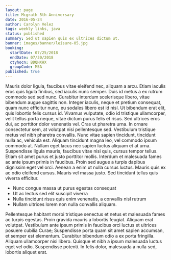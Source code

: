 ```yaml
---
layout: page
title: Mcgrath 5th Anniversary
date: 2016-05-24
author: Carolyn Velez
tags: weekly links, java
status: published
summary: Sed ut sapien quis ex ultrices dictum ut.
banner: images/banner/leisure-05.jpg
booking:
  startDate: 07/25/2018
  endDate: 07/30/2018
  ctyhocn: BDQHXHX
  groupCode: M5A
published: true
---
```

Mauris dolor ligula, faucibus vitae eleifend nec, aliquam a arcu. Etiam iaculis eros quis ligula finibus, sed iaculis nunc semper. Duis id metus a ex rutrum commodo sed sed nunc. Curabitur interdum scelerisque libero, vitae bibendum augue sagittis non. Integer iaculis, neque et pretium consequat, quam nunc efficitur nunc, eu sodales libero est id nisl. Ut bibendum erat elit, quis lobortis felis cursus id. Vivamus vulputate, odio id tristique ullamcorper, velit tellus porta neque, vitae dictum purus felis et risus. Sed ultrices eros dui, ac porttitor dolor venenatis vel. Cras ut pharetra urna. In ornare consectetur sem, at volutpat nisi pellentesque sed. Vestibulum tristique metus vel nibh pharetra convallis.
Nunc vitae sapien tincidunt, tincidunt nulla ac, vehicula est. Aliquam tincidunt magna leo, vel commodo ipsum commodo at. Nullam eget lacus nec sapien luctus aliquam et at urna. Suspendisse ligula mauris, faucibus vitae nisi quis, cursus tempor tellus. Etiam sit amet purus et justo porttitor mollis. Interdum et malesuada fames ac ante ipsum primis in faucibus. Proin sed augue a turpis dapibus dignissim eget vel orci. Aenean a enim ut nulla cursus luctus. Mauris quis ex ac odio eleifend cursus. Mauris vel massa justo. Sed tincidunt tellus quis viverra efficitur.

* Nunc congue massa ut purus egestas consequat
* Ut ac lectus sed elit suscipit viverra
* Nulla tincidunt risus quis enim venenatis, a convallis nisl rutrum
* Nullam ultrices lorem non nulla convallis aliquam.

Pellentesque habitant morbi tristique senectus et netus et malesuada fames ac turpis egestas. Proin gravida mauris a lobortis feugiat. Aliquam erat volutpat. Vestibulum ante ipsum primis in faucibus orci luctus et ultrices posuere cubilia Curae; Suspendisse porta quam sit amet sapien accumsan, et semper est elementum. Curabitur bibendum odio a ex porta fringilla. Aliquam ullamcorper nisi libero. Quisque et nibh a ipsum malesuada luctus eget vel odio. Suspendisse potenti. In felis dolor, malesuada a nulla sed, lobortis aliquet erat.

